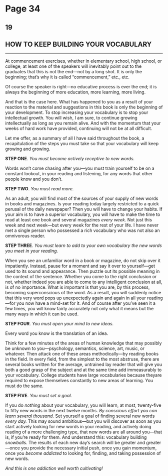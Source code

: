 # Page 34

## 19 <a href="#page524" id="page524"></a>

## HOW TO KEEP BUILDING YOUR VOCABULARY

***

At commencement exercises, whether in elementary school, high school, or college, at least one of the speakers will inevitably point out to the graduates that this is not the end—not by a long shot. It is only the beginning; that’s why it is called “commencement,” etc., etc.

Of course the speaker is right—no educative process is ever the end; it is always the beginning of more education, more learning, more living.

And that is the case here. What has happened to you as a result of your reaction to the material and suggestions in this book is only the beginning of your development. To stop increasing your vocabulary is to stop your intellectual growth. You will wish, I am sure, to continue growing intellectually as long as you remain alive. And with the momentum that your weeks of hard work have provided, continuing will not be at all difficult.

Let me offer, as a summary of all I have said throughout the book, a recapitulation of the steps you must take so that your vocabulary will keep growing and growing.

**STEP ONE**. _You must become actively receptive to new words._

Words won’t come chasing after you—you must train yourself to be on a constant lookout, in your reading and listening, for any words that other people know and you don’t.

**STEP TWO**. _You must read more._

As an adult, you will find most of the sources of your supply of new words in books and magazines. Is your reading today largely restricted to a quick perusal of the daily newspaper? Then you will have to change your habits. If your aim is to have a superior vocabulary, you will have to make the time to read at least one book and several magazines _every week._ Not just this week and next week—but every week for the rest of your life. I have never met a single person who possessed a rich vocabulary who was not also an omnivorous reader.

**STEP THREE**. _You must learn to add to your own vocabulary the new words you meet in your reading._

When you see an unfamiliar word in a book or magazine, do not skip over it impatiently. Instead, pause for a moment and say it over to yourself—get used to its sound and appearance. Then puzzle out its possible meaning in the context of the sentence. Whether you come to the right conclusion or not, whether indeed you are able to come to any intelligent conclusion at all, is of no importance. What is important is that you are, by this process, becoming superconscious of the word. As a result, you will suddenly notice that this very word pops up unexpectedly again and again in all your reading—for you now have a mind-set for it. And of course after you’ve seen it a few times, you will know fairly accurately not only what it means but the many ways in which it can be used.

**STEP FOUR**. _You must open your mind to new ideas._

Every word you know is the translation of an idea.

Think for a few minutes of the areas of human knowledge that may possibly be unknown to you—psychology, semantics, science, art, music, or whatever. Then attack one of these areas methodically—by reading books in the field. In every field, from the simplest to the most abstruse, there are several books written for the average, untrained lay reader that will give you both a good grasp of the subject and at the same time add immeasurably to your vocabulary. College students have large vocabularies because theyare required to expose themselves constantly to new areas of learning. You must do the same.

**STEP FIVE**. _You must set a goal._

If you do _nothing_ about your vocabulary, you will learn, at most, twenty-five to fifty new words in the next twelve months. _By conscious effort you can learn several thousand._ Set yourself a goal of finding several new words _every day._ This may sound ambitious—but you will discover as soon as you start actively looking for new words in your reading, and actively doing reading of a more challenging type, that new words are all around you—that is, if you’re ready for them. And understand this: vocabulary building _snowballs._ The results of each new day’s search will be greater and greater—once you provide the necessary initial push, once you gain momentum, once you _become addicted_ to looking for, finding, and taking possession of new words.

_And this is one addiction well worth cultivating!_
